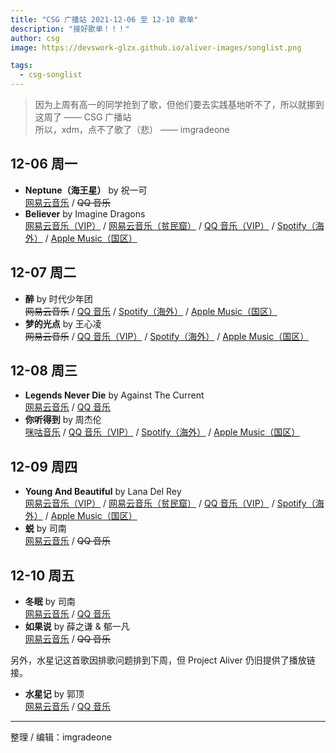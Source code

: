 ```yaml
---
title: "CSG 广播站 2021-12-06 至 12-10 歌单"
description: "接好歌单！！！"
author: csg
image: https://devswork-glzx.github.io/aliver-images/songlist.png

tags:
  - csg-songlist
---
```


> 因为上周有高一的同学抢到了歌，但他们要去实践基地听不了，所以就挪到这周了 —— CSG 广播站  
> 所以，xdm，点不了歌了（悲） —— imgradeone

## 12-06 周一

- **Neptune（海王星）** by 祝一可  
  [网易云音乐](https://music.163.com/song?id=1416840914) / ~~QQ 音乐~~
- **Believer** by Imagine Dragons  
  [网易云音乐（VIP）](https://music.163.com/song?id=455311479) / [网易云音乐（贫民窟）](https://music.163.com/song?id=1493073985) / [QQ 音乐（VIP）](https://y.qq.com/n/ryqq/songDetail/003uk0GY3wjLw8) / [Spotify（海外）](https://open.spotify.com/track/0pqnGHJpmpxLKifKRmU6WP) / [Apple Music（国区）](https://music.apple.com/cn/album/believer/1411625594?i=1411628233)

## 12-07 周二

- **醉** by 时代少年团  
  ~~网易云音乐~~ / [QQ 音乐](https://y.qq.com/n/ryqq/songDetail/000egT6Y408IZO) / [Spotify（海外）](https://open.spotify.com/track/7ivdXPO7Xd4l2duG2jZhmp) / [Apple Music（国区）](https://music.apple.com/cn/album/醉/1599704591?i=1599704595)
- **梦的光点** by 王心凌  
  ~~网易云音乐~~ / [QQ 音乐（VIP）](https://y.qq.com/n/ryqq/songDetail/001SU8wX02axe6) / [Spotify（海外）](https://open.spotify.com/track/0SAhAUZdNKOPSkrfjDMKko) / [Apple Music（国区）](https://music.apple.com/cn/album/梦的光点/1504640882?i=1504641298)

## 12-08 周三

- **Legends Never Die** by Against The Current  
  [网易云音乐](https://music.163.com/song?id=506196018) / [QQ 音乐](https://y.qq.com/n/ryqq/songDetail/00394z9S2ciPAD)
- **你听得到** by 周杰伦  
  [咪咕音乐](https://music.migu.cn/v3/music/song/60054701926) / [QQ 音乐（VIP）](https://y.qq.com/n/ryqq/songDetail/002elTc93yuXu2) / [Spotify（海外）](https://open.spotify.com/track/6CY0N3nZ28bBdxRNjgM3xx) / [Apple Music（国区）](https://music.apple.com/cn/album/你听得到/535824731?i=535824741)

## 12-09 周四

- **Young And Beautiful** by Lana Del Rey  
  [网易云音乐（VIP）](https://music.163.com/song?id=26243686) / [网易云音乐（贫民窟）](https://music.163.com/song?id=28299268) / [QQ 音乐（VIP）](https://y.qq.com/n/ryqq/songDetail/0005buGl0Ki53c) / [Spotify（海外）](https://open.spotify.com/track/2nMeu6UenVvwUktBCpLMK9) / [Apple Music（国区）](https://music.apple.com/cn/album/young-and-beautiful/1440832062?i=1440832246)
- **蜕** by 司南  
  [网易云音乐](https://music.163.com/song?id=1466911194) / ~~QQ 音乐~~

## 12-10 周五

- **冬眠** by 司南  
  [网易云音乐](https://music.163.com/song?id=1398663411) / [QQ 音乐](https://y.qq.com/n/ryqq/songDetail/001U2GJO2hSzQW)
- **如果说** by 薛之谦 & 郁一凡  
  [网易云音乐](https://music.163.com/song?id=1891169712) / ~~QQ 音乐~~

另外，水星记这首歌因排歌问题排到下周，但 Project Aliver 仍旧提供了播放链接。

- **水星记** by 郭顶  
  [网易云音乐](https://music.163.com/song?id=441491828) / [QQ 音乐](https://y.qq.com/n/ryqq/songDetail/00485V8K4InqbZ)

---

整理 / 编辑：imgradeone
